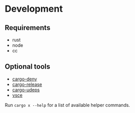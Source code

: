 # Development

## Requirements

- rust
- node
- cc

## Optional tools

- [cargo-deny](https://github.com/EmbarkStudios/cargo-deny)
- [cargo-release](https://github.com/crate-ci/cargo-release)
- [cargo-udeps](https://github.com/est31/cargo-udeps)
- [vsce](https://github.com/microsoft/vscode-vsce)

Run `cargo x --help` for a list of available helper commands.
